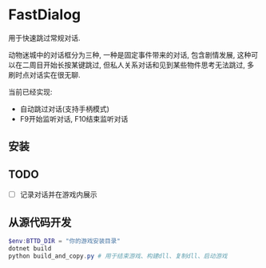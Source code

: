 # FastDialog

用于快速跳过常规对话. 

动物迷城中的对话框分为三种, 一种是固定事件带来的对话, 包含剧情发展, 这种可以在二周目开始长按某键跳过, 但私人关系对话和见到某些物件思考无法跳过, 多刷时点对话实在很无聊. 

当前已经实现:

- 自动跳过对话(支持手柄模式)
- F9开始监听对话, F10结束监听对话

## 安装


## TODO

- [ ] 记录对话并在游戏内展示


## 从源代码开发

```powershell
$env:BTTD_DIR = "你的游戏安装目录"
dotnet build
python build_and_copy.py # 用于结束游戏、构建dll、复制dll、启动游戏
```